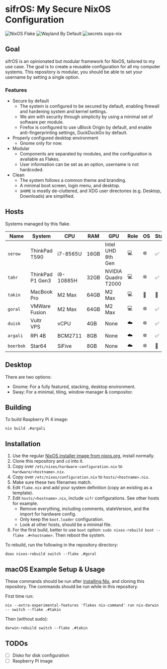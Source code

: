# sifrOS: My Secure NixOS Configuration
![NixOS Flake](https://img.shields.io/badge/NixOS-flake-blue?logo=nixos)
![Wayland By Default](https://img.shields.io/badge/Wayland-196f5e?logo=wayland)
![secrets sops-nix](https://img.shields.io/badge/secrets-sops--nix-blue)


## Goal

sifrOS is an opinionated but modular framework for NixOS, tailored to my use
case. The goal is to create a reusable configuration for all my computer
systems. This repository is modular, you should be able to set your username by
setting a single option.

### Features

- Secure by default
    - The system is configured to be secured by default, enabling firewall and
      hardening system and kernel settings.
    - We aim with security through simplicity by using a minimal set of
      software per module.
    - Firefox is configured to use uBlock Origin by default, and enable
      anti-fingerprinting settings, DuckDuckGo by default.
- Properly configured desktop environment
    - Gnome only for now.
- Modular
    - Components are separated by modules, and the configuration is available
      as Flakes.
    - User information can be set as an option, username is not hardcoded.
- Clean
    - The system follows a common theme and branding.
    - A minimal boot screen, login menu, and desktop.
    - `$HOME` is mostly de-cluttered, and XDG user directories (e.g. Desktop, Downloads) are simplified.

## Hosts

Systems managed by this flake.

| Name | System | CPU | RAM | GPU | Role | OS | State |
| ---- | ----- | --- | --- | --- | ---- | -- | ----- |
| `serow` | ThinkPad T590 | i7-8565U | 16GB | Intel UHD 8th Gen | 💻️ | ❄️ | ✅ |
| `tahr` | ThinkPad P1 Gen3 | i9-10885H | 32GB | NVIDIA Quadro T2000 | 💻️ | ❄️ | ✅ |
| `takin` | MacBook Pro | M2 Max | 64GB | M2 Max | 💻️ |  | 🚧 |
| `goral` | VMWare Fusion | M2 Max | 64GB | M2 Max | 💻️ | ❄️ | ✅ |
| `duisk` | Vultr VPS | vCPU | 4GB | None | ☁️ | ❄️ | ✅ |
| `argali` | RPi 4B | BCM2711 | 8GB | None | ☁️ | ❄️ | ✅ |
| `boerbok` | Star64 | SiFive | 8GB | None | ☁️ | ❄️ | 🚧 |

## Desktop

There are two options:
- Gnome: For a fully featured, stacking, desktop environment.
- Sway: For a minimal, tiling, window manager & compositor.

## Building

To build Raspberry Pi 4 image:
```
nix build .#argali
```

## Installation

1. Use the regular [NixOS installer image from
   nixos.org](https://nixos.org/download/), install normally.
2. Clone this repository and `cd` into it.
3. Copy over `/etc/nixos/hardware-configuration.nix` to `hardware/<hostname>.nix`.
4. Copy over `/etc/nixos/configuration.nix` to `hosts/<hostname>.nix`.
5. Make sure these two filenames match.
6. Edit `flake.nix` and add your system definition (copy an existing as a
   template).
7. Edit `hosts/<hostname>.nix`, include `sifr` configurations. See other hosts
   for example.
    - Remove everything, including comments, stateVersion, and the import for
      hardware config.
    - Only keep the `boot.loader` configuration.
    - Look at other hosts, should be a minimal file.
8. For the first build, better to use `boot` option:
   `sudo nixos-rebuild boot --flake .#<hostname>`. Then reboot the system.

To rebuild, run the following in the repository directory:
```
doas nixos-rebuild switch --flake .#goral
```

## macOS Example Setup & Usage

These commands should be run after [installing
Nix](https://nixos.org/download), and cloning this repository. The commands
should be run while in this repository.

First time run:
```
nix --extra-experimental-features 'flakes nix-command' run nix-darwin -- switch --flake .#takin
```
Then (without sudo):
```
darwin-rebuild switch --flake .#takin
```

## TODOs

- [ ] Disko for disk configuration
- [ ] Raspberry Pi image
